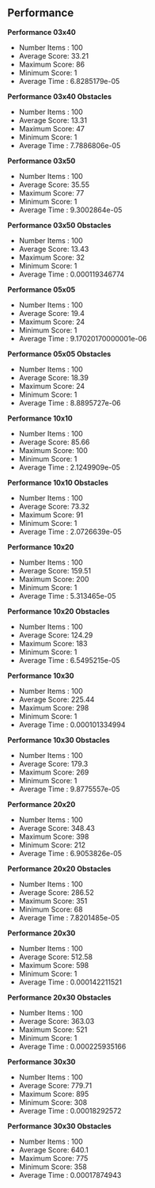 ## Performance ##
**Performance 03x40**
- Number Items : 100
- Average Score: 33.21
- Maximum Score: 86
- Minimum Score: 1
- Average Time : 6.8285179e-05

**Performance 03x40 Obstacles**
- Number Items : 100
- Average Score: 13.31
- Maximum Score: 47
- Minimum Score: 1
- Average Time : 7.7886806e-05

**Performance 03x50**
- Number Items : 100
- Average Score: 35.55
- Maximum Score: 77
- Minimum Score: 1
- Average Time : 9.3002864e-05

**Performance 03x50 Obstacles**
- Number Items : 100
- Average Score: 13.43
- Maximum Score: 32
- Minimum Score: 1
- Average Time : 0.000119346774

**Performance 05x05**
- Number Items : 100
- Average Score: 19.4
- Maximum Score: 24
- Minimum Score: 1
- Average Time : 9.17020170000001e-06

**Performance 05x05 Obstacles**
- Number Items : 100
- Average Score: 18.39
- Maximum Score: 24
- Minimum Score: 1
- Average Time : 8.8895727e-06

**Performance 10x10**
- Number Items : 100
- Average Score: 85.66
- Maximum Score: 100
- Minimum Score: 1
- Average Time : 2.1249909e-05

**Performance 10x10 Obstacles**
- Number Items : 100
- Average Score: 73.32
- Maximum Score: 91
- Minimum Score: 1
- Average Time : 2.0726639e-05

**Performance 10x20**
- Number Items : 100
- Average Score: 159.51
- Maximum Score: 200
- Minimum Score: 1
- Average Time : 5.313465e-05

**Performance 10x20 Obstacles**
- Number Items : 100
- Average Score: 124.29
- Maximum Score: 183
- Minimum Score: 1
- Average Time : 6.5495215e-05

**Performance 10x30**
- Number Items : 100
- Average Score: 225.44
- Maximum Score: 298
- Minimum Score: 1
- Average Time : 0.000101334994

**Performance 10x30 Obstacles**
- Number Items : 100
- Average Score: 179.3
- Maximum Score: 269
- Minimum Score: 1
- Average Time : 9.8775557e-05

**Performance 20x20**
- Number Items : 100
- Average Score: 348.43
- Maximum Score: 398
- Minimum Score: 212
- Average Time : 6.9053826e-05

**Performance 20x20 Obstacles**
- Number Items : 100
- Average Score: 286.52
- Maximum Score: 351
- Minimum Score: 68
- Average Time : 7.8201485e-05

**Performance 20x30**
- Number Items : 100
- Average Score: 512.58
- Maximum Score: 598
- Minimum Score: 1
- Average Time : 0.000142211521

**Performance 20x30 Obstacles**
- Number Items : 100
- Average Score: 363.03
- Maximum Score: 521
- Minimum Score: 1
- Average Time : 0.000225935166

**Performance 30x30**
- Number Items : 100
- Average Score: 779.71
- Maximum Score: 895
- Minimum Score: 308
- Average Time : 0.00018292572

**Performance 30x30 Obstacles**
- Number Items : 100
- Average Score: 640.1
- Maximum Score: 775
- Minimum Score: 358
- Average Time : 0.00017874943
